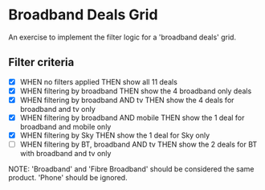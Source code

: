 # Broadband Deals Grid

An exercise to implement the filter logic for a 'broadband deals' grid.

## Filter criteria

- [x] WHEN no filters applied THEN show all 11 deals
- [x] WHEN filtering by broadband THEN show the 4 broadband only deals
- [x] WHEN filtering by broadband AND tv THEN show the 4 deals for broadband and tv only
- [x] WHEN filtering by broadband AND mobile THEN show the 1 deal for broadband and mobile only
- [x] WHEN filtering by Sky THEN show the 1 deal for Sky only
- [ ] WHEN filtering by BT, broadband AND tv THEN show the 2 deals for BT with broadband and tv only

NOTE: 'Broadband' and 'Fibre Broadband' should be considered the same product. 'Phone' should be ignored.
